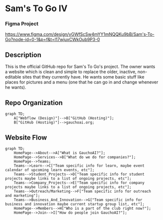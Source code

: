 # Sam's To Go IV

### Figma Project
https://www.figma.com/design/yGWfScSw4mYY1mNQQKu9bB/Sam's-To-Go?node-id=0-1&p=f&t=l17wjuxCWkOub9P3-0

## Description
This is the official GitHub repo for Sam's To Go's project. The owner wants a website which is clean and simple to replace the older, inactive, non-editable sites that they currently have. He wants some basic stuff like places for pictures and a menu (one that he can go in and change whenever he wants).

## Repo Organization
```mermaid
graph TD;
    A["Webflow (Design)"]-->B["GitHub (Hosting)"];
    B["GitHub (Hosting)"]-->gauchoai.org;
```

## Website Flow
```mermaid
graph TD;
    HomePage-->About-->A["What is GauchoAI?"];
    HomePage-->Services-->B["What do we do for companies?"];
    HomePage-->Teams;
    Teams-->Learn-->C["Team specific info for learn, maybe event calendar of upcoming learn events, etc"];
    Teams-->Student_Projects-->D["Team specific info for student projects maybe links to a list of ongoing projects, etc"];
    Teams-->Company_Projects-->E["Team specific info for company projects maybe links to a list of ongoing projects, etc"];
    Teams-->Outreach/Marketing-->F["Team specific info for outreach and marketing"];
    Teams-->Business_And_Innovation-->G["Team specific info for business and innovation maybe current startup group list, etc"];
    HomePage-->Members-->H["Who is a part of the club right now?"];
    HomePage-->Join-->I["How do people join GauchoAI?"];
```

